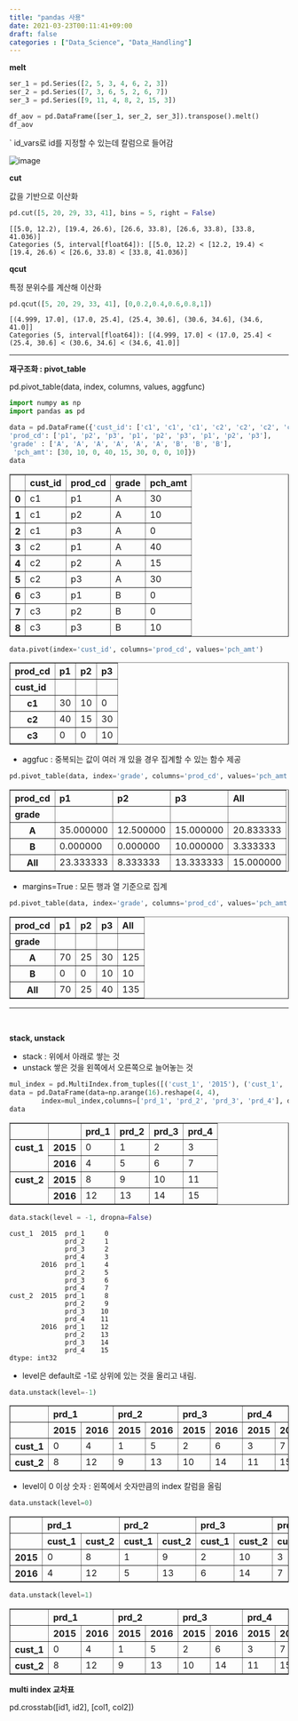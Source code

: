 ```yaml
---
title: "pandas 사용"
date: 2021-03-23T00:11:41+09:00
draft: false
categories : ["Data_Science", "Data_Handling"]
---
```


**melt**

```python
ser_1 = pd.Series([2, 5, 3, 4, 6, 2, 3])
ser_2 = pd.Series([7, 3, 6, 5, 2, 6, 7])
ser_3 = pd.Series([9, 11, 4, 8, 2, 15, 3])

df_aov = pd.DataFrame([ser_1, ser_2, ser_3]).transpose().melt()
df_aov
```

` id_vars로 id를 지정할 수 있는데 칼럼으로 들어감

![image](https://user-images.githubusercontent.com/49333349/112160209-4b51c880-8c2d-11eb-9b97-c13cccd9ff58.png)


**cut**

값을 기반으로 이산화
```python
pd.cut([5, 20, 29, 33, 41], bins = 5, right = False)
```

    [[5.0, 12.2), [19.4, 26.6), [26.6, 33.8), [26.6, 33.8), [33.8, 41.036)]
    Categories (5, interval[float64]): [[5.0, 12.2) < [12.2, 19.4) < [19.4, 26.6) < [26.6, 33.8) < [33.8, 41.036)]

**qcut**

특정 분위수를 계산해 이산화
```python
pd.qcut([5, 20, 29, 33, 41], [0,0.2,0.4,0.6,0.8,1])
```

    [(4.999, 17.0], (17.0, 25.4], (25.4, 30.6], (30.6, 34.6], (34.6, 41.0]]
    Categories (5, interval[float64]): [(4.999, 17.0] < (17.0, 25.4] < (25.4, 30.6] < (30.6, 34.6] < (34.6, 41.0]]


---

**재구조화 : pivot_table**

pd.pivot_table(data, index, columns, values, aggfunc)


```python
import numpy as np
import pandas as pd

data = pd.DataFrame({'cust_id': ['c1', 'c1', 'c1', 'c2', 'c2', 'c2', 'c3', 'c3', 'c3'],
'prod_cd': ['p1', 'p2', 'p3', 'p1', 'p2', 'p3', 'p1', 'p2', 'p3'],
'grade' : ['A', 'A', 'A', 'A', 'A', 'A', 'B', 'B', 'B'],
 'pch_amt': [30, 10, 0, 40, 15, 30, 0, 0, 10]})
data
```




<div>
<style scoped>
    .dataframe tbody tr th:only-of-type {
        vertical-align: middle;
    }

    .dataframe tbody tr th {
        vertical-align: top;
    }

    .dataframe thead th {
        text-align: right;
    }
</style>
<table border="1" class="dataframe">
  <thead>
    <tr style="text-align: right;">
      <th></th>
      <th>cust_id</th>
      <th>prod_cd</th>
      <th>grade</th>
      <th>pch_amt</th>
    </tr>
  </thead>
  <tbody>
    <tr>
      <th>0</th>
      <td>c1</td>
      <td>p1</td>
      <td>A</td>
      <td>30</td>
    </tr>
    <tr>
      <th>1</th>
      <td>c1</td>
      <td>p2</td>
      <td>A</td>
      <td>10</td>
    </tr>
    <tr>
      <th>2</th>
      <td>c1</td>
      <td>p3</td>
      <td>A</td>
      <td>0</td>
    </tr>
    <tr>
      <th>3</th>
      <td>c2</td>
      <td>p1</td>
      <td>A</td>
      <td>40</td>
    </tr>
    <tr>
      <th>4</th>
      <td>c2</td>
      <td>p2</td>
      <td>A</td>
      <td>15</td>
    </tr>
    <tr>
      <th>5</th>
      <td>c2</td>
      <td>p3</td>
      <td>A</td>
      <td>30</td>
    </tr>
    <tr>
      <th>6</th>
      <td>c3</td>
      <td>p1</td>
      <td>B</td>
      <td>0</td>
    </tr>
    <tr>
      <th>7</th>
      <td>c3</td>
      <td>p2</td>
      <td>B</td>
      <td>0</td>
    </tr>
    <tr>
      <th>8</th>
      <td>c3</td>
      <td>p3</td>
      <td>B</td>
      <td>10</td>
    </tr>
  </tbody>
</table>
</div>




```python
data.pivot(index='cust_id', columns='prod_cd', values='pch_amt')
```




<div>
<style scoped>
    .dataframe tbody tr th:only-of-type {
        vertical-align: middle;
    }

    .dataframe tbody tr th {
        vertical-align: top;
    }

    .dataframe thead th {
        text-align: right;
    }
</style>
<table border="1" class="dataframe">
  <thead>
    <tr style="text-align: right;">
      <th>prod_cd</th>
      <th>p1</th>
      <th>p2</th>
      <th>p3</th>
    </tr>
    <tr>
      <th>cust_id</th>
      <th></th>
      <th></th>
      <th></th>
    </tr>
  </thead>
  <tbody>
    <tr>
      <th>c1</th>
      <td>30</td>
      <td>10</td>
      <td>0</td>
    </tr>
    <tr>
      <th>c2</th>
      <td>40</td>
      <td>15</td>
      <td>30</td>
    </tr>
    <tr>
      <th>c3</th>
      <td>0</td>
      <td>0</td>
      <td>10</td>
    </tr>
  </tbody>
</table>
</div>


- aggfuc : 중복되는 값이 여러 개 있을 경우 집계할 수 있는 함수 제공

```python
pd.pivot_table(data, index='grade', columns='prod_cd', values='pch_amt', aggfunc=np.mean)
```




<div>
<style scoped>
    .dataframe tbody tr th:only-of-type {
        vertical-align: middle;
    }

    .dataframe tbody tr th {
        vertical-align: top;
    }

    .dataframe thead th {
        text-align: right;
    }
</style>
<table border="1" class="dataframe">
  <thead>
    <tr style="text-align: right;">
      <th>prod_cd</th>
      <th>p1</th>
      <th>p2</th>
      <th>p3</th>
      <th>All</th>
    </tr>
    <tr>
      <th>grade</th>
      <th></th>
      <th></th>
      <th></th>
      <th></th>
    </tr>
  </thead>
  <tbody>
    <tr>
      <th>A</th>
      <td>35.000000</td>
      <td>12.500000</td>
      <td>15.000000</td>
      <td>20.833333</td>
    </tr>
    <tr>
      <th>B</th>
      <td>0.000000</td>
      <td>0.000000</td>
      <td>10.000000</td>
      <td>3.333333</td>
    </tr>
    <tr>
      <th>All</th>
      <td>23.333333</td>
      <td>8.333333</td>
      <td>13.333333</td>
      <td>15.000000</td>
    </tr>
  </tbody>
</table>
</div>


- margins=True : 모든 행과 열 기준으로 집계

```python
pd.pivot_table(data, index='grade', columns='prod_cd', values='pch_amt', aggfunc=np.sum, margins=True)
```




<div>
<style scoped>
    .dataframe tbody tr th:only-of-type {
        vertical-align: middle;
    }

    .dataframe tbody tr th {
        vertical-align: top;
    }

    .dataframe thead th {
        text-align: right;
    }
</style>
<table border="1" class="dataframe">
  <thead>
    <tr style="text-align: right;">
      <th>prod_cd</th>
      <th>p1</th>
      <th>p2</th>
      <th>p3</th>
      <th>All</th>
    </tr>
    <tr>
      <th>grade</th>
      <th></th>
      <th></th>
      <th></th>
      <th></th>
    </tr>
  </thead>
  <tbody>
    <tr>
      <th>A</th>
      <td>70</td>
      <td>25</td>
      <td>30</td>
      <td>125</td>
    </tr>
    <tr>
      <th>B</th>
      <td>0</td>
      <td>0</td>
      <td>10</td>
      <td>10</td>
    </tr>
    <tr>
      <th>All</th>
      <td>70</td>
      <td>25</td>
      <td>40</td>
      <td>135</td>
    </tr>
  </tbody>
</table>
</div>


---
<br>

**stack, unstack**

- stack : 위에서 아래로 쌓는 것
- unstack 쌓은 것을 왼쪽에서 오른쪽으로 늘어놓는 것


```python
mul_index = pd.MultiIndex.from_tuples([('cust_1', '2015'), ('cust_1', '2016'),('cust_2', '2015'), ('cust_2', '2016')])
data = pd.DataFrame(data=np.arange(16).reshape(4, 4),
        index=mul_index,columns=['prd_1', 'prd_2', 'prd_3', 'prd_4'], dtype='int')
data
```

<div>
<style scoped>
    .dataframe tbody tr th:only-of-type {
        vertical-align: middle;
    }

    .dataframe tbody tr th {
        vertical-align: top;
    }

    .dataframe thead th {
        text-align: right;
    }
</style>
<table border="1" class="dataframe">
  <thead>
    <tr style="text-align: right;">
      <th></th>
      <th></th>
      <th>prd_1</th>
      <th>prd_2</th>
      <th>prd_3</th>
      <th>prd_4</th>
    </tr>
  </thead>
  <tbody>
    <tr>
      <th rowspan="2" valign="top">cust_1</th>
      <th>2015</th>
      <td>0</td>
      <td>1</td>
      <td>2</td>
      <td>3</td>
    </tr>
    <tr>
      <th>2016</th>
      <td>4</td>
      <td>5</td>
      <td>6</td>
      <td>7</td>
    </tr>
    <tr>
      <th rowspan="2" valign="top">cust_2</th>
      <th>2015</th>
      <td>8</td>
      <td>9</td>
      <td>10</td>
      <td>11</td>
    </tr>
    <tr>
      <th>2016</th>
      <td>12</td>
      <td>13</td>
      <td>14</td>
      <td>15</td>
    </tr>
  </tbody>
</table>
</div>




```python
data.stack(level = -1, dropna=False)
```


    cust_1  2015  prd_1     0
                  prd_2     1
                  prd_3     2
                  prd_4     3
            2016  prd_1     4
                  prd_2     5
                  prd_3     6
                  prd_4     7
    cust_2  2015  prd_1     8
                  prd_2     9
                  prd_3    10
                  prd_4    11
            2016  prd_1    12
                  prd_2    13
                  prd_3    14
                  prd_4    15
    dtype: int32


- level은 default로 -1로 상위에 있는 것을 올리고 내림.

```python
data.unstack(level=-1)
```




<div>
<style scoped>
    .dataframe tbody tr th:only-of-type {
        vertical-align: middle;
    }

    .dataframe tbody tr th {
        vertical-align: top;
    }

    .dataframe thead tr th {
        text-align: left;
    }
</style>
<table border="1" class="dataframe">
  <thead>
    <tr>
      <th></th>
      <th colspan="2" halign="left">prd_1</th>
      <th colspan="2" halign="left">prd_2</th>
      <th colspan="2" halign="left">prd_3</th>
      <th colspan="2" halign="left">prd_4</th>
    </tr>
    <tr>
      <th></th>
      <th>2015</th>
      <th>2016</th>
      <th>2015</th>
      <th>2016</th>
      <th>2015</th>
      <th>2016</th>
      <th>2015</th>
      <th>2016</th>
    </tr>
  </thead>
  <tbody>
    <tr>
      <th>cust_1</th>
      <td>0</td>
      <td>4</td>
      <td>1</td>
      <td>5</td>
      <td>2</td>
      <td>6</td>
      <td>3</td>
      <td>7</td>
    </tr>
    <tr>
      <th>cust_2</th>
      <td>8</td>
      <td>12</td>
      <td>9</td>
      <td>13</td>
      <td>10</td>
      <td>14</td>
      <td>11</td>
      <td>15</td>
    </tr>
  </tbody>
</table>
</div>


- level이 0 이상 숫자 : 왼쪽에서 숫자만큼의 index 칼럼을 올림

```python
data.unstack(level=0)
```

<div>
<style scoped>
    .dataframe tbody tr th:only-of-type {
        vertical-align: middle;
    }

    .dataframe tbody tr th {
        vertical-align: top;
    }

    .dataframe thead tr th {
        text-align: left;
    }
</style>
<table border="1" class="dataframe">
  <thead>
    <tr>
      <th></th>
      <th colspan="2" halign="left">prd_1</th>
      <th colspan="2" halign="left">prd_2</th>
      <th colspan="2" halign="left">prd_3</th>
      <th colspan="2" halign="left">prd_4</th>
    </tr>
    <tr>
      <th></th>
      <th>cust_1</th>
      <th>cust_2</th>
      <th>cust_1</th>
      <th>cust_2</th>
      <th>cust_1</th>
      <th>cust_2</th>
      <th>cust_1</th>
      <th>cust_2</th>
    </tr>
  </thead>
  <tbody>
    <tr>
      <th>2015</th>
      <td>0</td>
      <td>8</td>
      <td>1</td>
      <td>9</td>
      <td>2</td>
      <td>10</td>
      <td>3</td>
      <td>11</td>
    </tr>
    <tr>
      <th>2016</th>
      <td>4</td>
      <td>12</td>
      <td>5</td>
      <td>13</td>
      <td>6</td>
      <td>14</td>
      <td>7</td>
      <td>15</td>
    </tr>
  </tbody>
</table>
</div>



 
```python
data.unstack(level=1)
```




<div>
<style scoped>
    .dataframe tbody tr th:only-of-type {
        vertical-align: middle;
    }

    .dataframe tbody tr th {
        vertical-align: top;
    }

    .dataframe thead tr th {
        text-align: left;
    }
</style>
<table border="1" class="dataframe">
  <thead>
    <tr>
      <th></th>
      <th colspan="2" halign="left">prd_1</th>
      <th colspan="2" halign="left">prd_2</th>
      <th colspan="2" halign="left">prd_3</th>
      <th colspan="2" halign="left">prd_4</th>
    </tr>
    <tr>
      <th></th>
      <th>2015</th>
      <th>2016</th>
      <th>2015</th>
      <th>2016</th>
      <th>2015</th>
      <th>2016</th>
      <th>2015</th>
      <th>2016</th>
    </tr>
  </thead>
  <tbody>
    <tr>
      <th>cust_1</th>
      <td>0</td>
      <td>4</td>
      <td>1</td>
      <td>5</td>
      <td>2</td>
      <td>6</td>
      <td>3</td>
      <td>7</td>
    </tr>
    <tr>
      <th>cust_2</th>
      <td>8</td>
      <td>12</td>
      <td>9</td>
      <td>13</td>
      <td>10</td>
      <td>14</td>
      <td>11</td>
      <td>15</td>
    </tr>
  </tbody>
</table>
</div>




**multi index 교차표**

pd.crosstab([id1, id2], [col1, col2])
